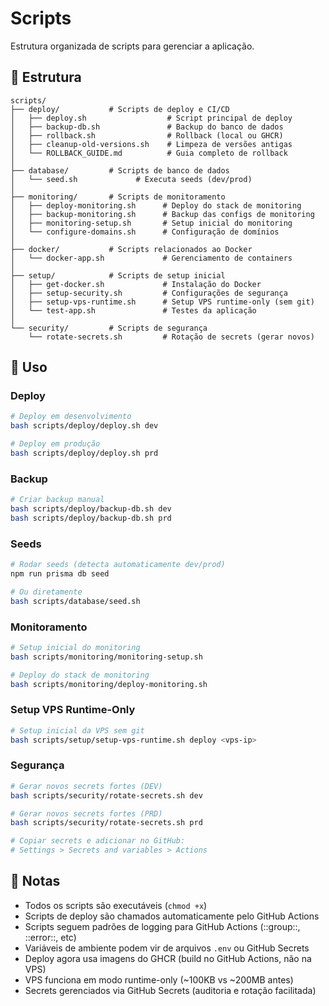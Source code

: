 # Scripts

Estrutura organizada de scripts para gerenciar a aplicação.

## 📁 Estrutura

```
scripts/
├── deploy/           # Scripts de deploy e CI/CD
│   ├── deploy.sh                  # Script principal de deploy
│   ├── backup-db.sh               # Backup do banco de dados
│   ├── rollback.sh                # Rollback (local ou GHCR)
│   ├── cleanup-old-versions.sh    # Limpeza de versões antigas
│   └── ROLLBACK_GUIDE.md          # Guia completo de rollback
│
├── database/         # Scripts de banco de dados
│   └── seed.sh             # Executa seeds (dev/prod)
│
├── monitoring/       # Scripts de monitoramento
│   ├── deploy-monitoring.sh      # Deploy do stack de monitoring
│   ├── backup-monitoring.sh      # Backup das configs de monitoring
│   ├── monitoring-setup.sh       # Setup inicial do monitoring
│   └── configure-domains.sh      # Configuração de domínios
│
├── docker/           # Scripts relacionados ao Docker
│   └── docker-app.sh             # Gerenciamento de containers
│
├── setup/            # Scripts de setup inicial
│   ├── get-docker.sh             # Instalação do Docker
│   ├── setup-security.sh         # Configurações de segurança
│   ├── setup-vps-runtime.sh      # Setup VPS runtime-only (sem git)
│   └── test-app.sh               # Testes da aplicação
│
└── security/         # Scripts de segurança
    └── rotate-secrets.sh         # Rotação de secrets (gerar novos)
```

## 🚀 Uso

### Deploy

```bash
# Deploy em desenvolvimento
bash scripts/deploy/deploy.sh dev

# Deploy em produção
bash scripts/deploy/deploy.sh prd
```

### Backup

```bash
# Criar backup manual
bash scripts/deploy/backup-db.sh dev
bash scripts/deploy/backup-db.sh prd
```

### Seeds

```bash
# Rodar seeds (detecta automaticamente dev/prod)
npm run prisma db seed

# Ou diretamente
bash scripts/database/seed.sh
```

### Monitoramento

```bash
# Setup inicial do monitoring
bash scripts/monitoring/monitoring-setup.sh

# Deploy do stack de monitoring
bash scripts/monitoring/deploy-monitoring.sh
```

### Setup VPS Runtime-Only

```bash
# Setup inicial da VPS sem git
bash scripts/setup/setup-vps-runtime.sh deploy <vps-ip>
```

### Segurança

```bash
# Gerar novos secrets fortes (DEV)
bash scripts/security/rotate-secrets.sh dev

# Gerar novos secrets fortes (PRD)
bash scripts/security/rotate-secrets.sh prd

# Copiar secrets e adicionar no GitHub:
# Settings > Secrets and variables > Actions
```

## 📝 Notas

- Todos os scripts são executáveis (`chmod +x`)
- Scripts de deploy são chamados automaticamente pelo GitHub Actions
- Scripts seguem padrões de logging para GitHub Actions (::group::, ::error::, etc)
- Variáveis de ambiente podem vir de arquivos `.env` ou GitHub Secrets
- Deploy agora usa imagens do GHCR (build no GitHub Actions, não na VPS)
- VPS funciona em modo runtime-only (~100KB vs ~200MB antes)
- Secrets gerenciados via GitHub Secrets (auditoria e rotação facilitada)

